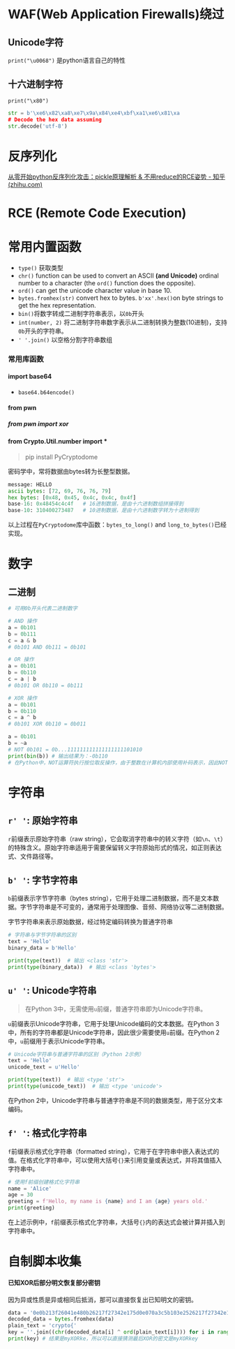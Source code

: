 # WAF(Web Application Firewalls)绕过

## Unicode字符

`print("\u0068")` 是python语言自己的特性

## 十六进制字符

`print("\x80")` 

```python
str = b'\xe6\x82\xa8\xe7\x9a\x84\xe4\xbf\xa1\xe6\x81\xa
# Decode the hex data assuming
str.decode('utf-8')
```


# 反序列化

[从零开始python反序列化攻击：pickle原理解析 & 不用reduce的RCE姿势 - 知乎 (zhihu.com)](https://zhuanlan.zhihu.com/p/89132768)


# RCE (Remote Code Execution)


# 常用内置函数

- `type()` 获取类型
- `chr()` function can be used to convert an ASCII **(and Unicode)** ordinal number to a character (the `ord()` function does the opposite).
- `ord()` can get the unicode character value in base 10.
- `bytes.fromhex(str)` convert hex to bytes. `b'xx'.hex()`on byte strings to get the hex representation.
- `bin()`将数字转成二进制字符串表示，以`0b`开头
- `int(number, 2)` 将二进制字符串数字表示从二进制转换为整数(10进制)，支持`0b`开头的字符串。
- `' '.join()` 以空格分割字符串数组

### 常用库函数

#### import base64
- `base64.b64encode()` 

#### from pwn 

##### from pwn import xor



#### from Crypto.Util.number import *
> pip install PyCryptodome

密码学中，常将数据由bytes转为长整型数据。

```python
message: HELLO  
ascii bytes: [72, 69, 76, 76, 79]  
hex bytes: [0x48, 0x45, 0x4c, 0x4c, 0x4f]  
base-16: 0x48454c4c4f   # 16进制数据，是由十六进制数组拼接得到
base-10: 310400273487   # 10进制数据，是由十六进制数字转为十进制得到
```

以上过程在`PyCryptodome`库中函数：`bytes_to_long()` and `long_to_bytes()`已经实现。

# 数字

## 二进制


```python
# 可用0b开头代表二进制数字

# AND 操作
a = 0b101 
b = 0b111 
c = a & b 
# 0b101 AND 0b111 = 0b101

# OR 操作
a = 0b101 
b = 0b110 
c = a | b 
# 0b101 OR 0b110 = 0b111

# XOR 操作
a = 0b101 
b = 0b110 
c = a ^ b 
# 0b101 XOR 0b110 = 0b011

a = 0b101 
b = ~a 
# NOT 0b101 = 0b...111111111111111111101010
print(bin(b)) # 输出结果为：-0b110
# 在Python中，NOT运算符执行按位取反操作，由于整数在计算机内部使用补码表示，因此NOT 运算符将一个正整数转换为负整数，并在二进制表示中添加前导1。

```


# 字符串

## **`r' '`: 原始字符串**

`r`前缀表示原始字符串（raw string），它会取消字符串中的转义字符（如`\n`、`\t`）的特殊含义。原始字符串适用于需要保留转义字符原始形式的情况，如正则表达式、文件路径等。

## **`b' '`: 字节字符串**

`b`前缀表示字节字符串（bytes string），它用于处理二进制数据，而不是文本数据。字节字符串是不可变的，通常用于处理图像、音频、网络协议等二进制数据。

字节字符串来表示原始数据，经过特定编码转换为普通字符串

```python
# 字符串与字节字符串的区别
text = 'Hello'
binary_data = b'Hello'

print(type(text))  # 输出 <class 'str'>
print(type(binary_data))  # 输出 <class 'bytes'>
```

## **`u' '`: Unicode字符串**

> 在Python 3中，无需使用`u`前缀，普通字符串即为Unicode字符串。

`u`前缀表示Unicode字符串，它用于处理Unicode编码的文本数据。在Python 3中，所有的字符串都是Unicode字符串，因此很少需要使用`u`前缀。在Python 2中，`u`前缀用于表示Unicode字符串。

```python
# Unicode字符串与普通字符串的区别（Python 2示例）
text = 'Hello'
unicode_text = u'Hello'

print(type(text))  # 输出 <type 'str'>
print(type(unicode_text))  # 输出 <type 'unicode'>
```

在Python 2中，Unicode字符串与普通字符串是不同的数据类型，用于区分文本编码。

## **`f' '`: 格式化字符串**

`f`前缀表示格式化字符串（formatted string），它用于在字符串中嵌入表达式的值。在格式化字符串中，可以使用大括号`{}`来引用变量或表达式，并将其值插入字符串中。

```python
# 使用f前缀创建格式化字符串
name = 'Alice'
age = 30
greeting = f'Hello, my name is {name} and I am {age} years old.'
print(greeting)
```

在上述示例中，`f`前缀表示格式化字符串，大括号`{}`内的表达式会被计算并插入到字符串中。




# 自制脚本收集

#### 已知XOR后部分明文恢复部分密钥

因为异或性质是异或相同后抵消，那可以直接恢复出已知明文的密钥。

```python
data = '0e0b213f26041e480b26217f27342e175d0e070a3c5b103e2526217f27342e175d0e077e263451150104'
decoded_data = bytes.fromhex(data)
plain_text = 'crypto{'
key = ''.join((chr(decoded_data[i] ^ ord(plain_text[i]))) for i in range(7))
print(key) # 结果是myXORke，所以可以直接猜测最后XOR的密文是myXORkey
```
